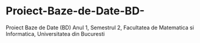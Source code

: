 # Proiect-Baze-de-Date-BD-
Proiect Baze de Date (BD) Anul 1, Semestrul 2, Facultatea de Matematica si Informatica, Universitatea din Bucuresti
